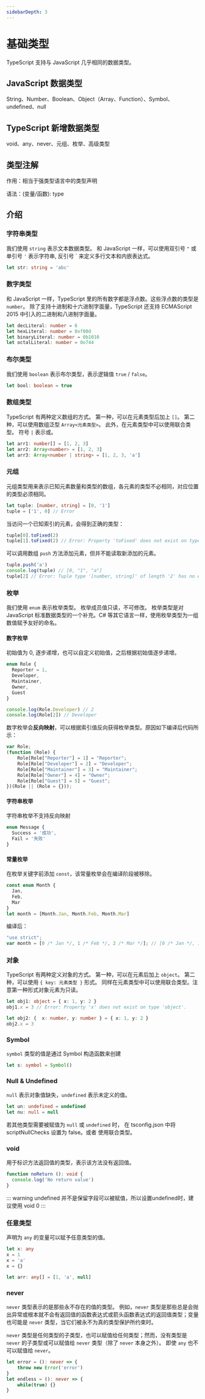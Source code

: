 ```yaml
---
sidebarDepth: 3
---
```


# 基础类型

TypeScript 支持与 JavaScript 几乎相同的数据类型。

## JavaScript 数据类型

String、Number、Boolean、Object（Array、Function）、Symbol、undefined、null

## TypeScript 新增数据类型

void、any、never、元组、枚举、高级类型

## 类型注解

作用：相当于强类型语言中的类型声明

语法：(变量/函数): type

## 介绍

### 字符串类型

我们使用 `string` 表示文本数据类型。 和 JavaScript 一样，可以使用双引号 `"` 或单引号 `'` 表示字符串, 反引号 ` 来定义多行文本和内嵌表达式。

```ts
let str: string = 'abc'
```

### 数字类型

和 JavaScript 一样，TypeScript 里的所有数字都是浮点数。这些浮点数的类型是 `number`。 除了支持十进制和十六进制字面量，TypeScript 还支持 ECMAScript 2015 中引入的二进制和八进制字面量。

```ts
let decLiteral: number = 6
let hexLiteral: number = 0xf00d
let binaryLiteral: number = 0b1010
let octalLiteral: number = 0o744
```

### 布尔类型

我们使用 `boolean` 表示布尔类型，表示逻辑值 `true` / `false`。

```ts
let bool: boolean = true
```

### 数组类型

TypeScript 有两种定义数组的方式。 第一种，可以在元素类型后加上 `[]`。 第二种，可以使用数组泛型 `Array<元素类型>`。
此外，在元素类型中可以使用联合类型。 符号 `|` 表示或。

```ts
let arr1: number[] = [1, 2, 3]
let arr2: Array<number> = [1, 2, 3]
let arr3: Array<number | string> = [1, 2, 3, 'a']
```

### 元组

元组类型用来表示已知元素数量和类型的数组，各元素的类型不必相同，对应位置的类型必须相同。

```ts
let tuple: [number, string] = [0, '1']
tuple = ['1', 0] // Error
```

当访问一个已知索引的元素，会得到正确的类型：

```ts
tuple[0].toFixed(2)
tuple[1].toFixed(2) // Error: Property 'toFixed' does not exist on type 'string'.
```

可以调用数组 `push` 方法添加元素，但并不能读取新添加的元素。

```ts
tuple.push('a')
console.log(tuple) // [0, "1", "a"]
tuple[2] // Error: Tuple type '[number, string]' of length '2' has no element at index '2'.
```

### 枚举

我们使用 `enum` 表示枚举类型。 枚举成员值只读，不可修改。 枚举类型是对 JavaScript 标准数据类型的一个补充。C# 等其它语言一样，使用枚举类型为一组数值赋予友好的命名。

#### 数字枚举

初始值为 0, 逐步递增，也可以自定义初始值，之后根据初始值逐步递增。

```ts
enum Role {
  Reporter = 1,
  Developer,
  Maintainer,
  Owner,
  Guest
}

console.log(Role.Developer) // 2
console.log(Role[2]) // Developer
```

数字枚举会**反向映射**，可以根据索引值反向获得枚举类型。原因如下编译后代码所示：

```js
var Role;
(function (Role) {
    Role[Role["Reporter"] = 1] = "Reporter";
    Role[Role["Developer"] = 2] = "Developer";
    Role[Role["Maintainer"] = 3] = "Maintainer";
    Role[Role["Owner"] = 4] = "Owner";
    Role[Role["Guest"] = 5] = "Guest";
})(Role || (Role = {}));
```

#### 字符串枚举

字符串枚举不支持反向映射

```ts
enum Message {
  Success = '成功',
  Fail = '失败'
}
```

#### 常量枚举

在枚举关键字前添加 `const`，该常量枚举会在编译阶段被移除。

```ts
const enum Month {
  Jan,
  Feb,
  Mar
}
let month = [Month.Jan, Month.Feb, Month.Mar]
```

编译后：

```js
"use strict";
var month = [0 /* Jan */, 1 /* Feb */, 2 /* Mar */]; // [0 /* Jan */, 1 /* Feb */, 2 /* Mar */]
```

### 对象

TypeScript 有两种定义对象的方式。 第一种，可以在元素后加上 `object`。 第二种，可以使用 `{ key: 元素类型 }` 形式。
同样在元素类型中可以使用联合类型。注意第一种形式对象元素为只读。

```ts
let obj1: object = { x: 1, y: 2 }
obj1.x = 3 // Error: Property 'x' does not exist on type 'object'.

let obj2: {  x: number, y: number } = { x: 1, y: 2 }
obj2.x = 3
```

### Symbol

`symbol` 类型的值是通过 Symbol 构造函数来创建

```ts
let s: symbol = Symbol()
```

### Null & Undefined

`null` 表示对象值缺失，`undefined` 表示未定义的值。

```ts
let un: undefined = undefined
let nu: null = null
```

若其他类型需要被赋值为 `null` 或 `undefined` 时， 在 tsconfig.json 中将 scriptNullChecks 设置为 false。或者 使用联合类型。

### void

用于标识方法返回值的类型，表示该方法没有返回值。

```ts
function noReturn (): void {
  console.log('No return value')
}
```

::: warning
undefined 并不是保留字段可以被赋值，所以设置undefined时，建议使用 void 0
:::

### 任意类型

声明为 `any` 的变量可以赋予任意类型的值。

```ts
let x: any
x = 1
x = 'a'
x = {}

let arr: any[] = [1, 'a', null]
```

### never

`never` 类型表示的是那些永不存在的值的类型。 例如，`never` 类型是那些总是会抛出异常或根本就不会有返回值的函数表达式或箭头函数表达式的返回值类型；变量也可能是 `never` 类型，当它们被永不为真的类型保护所约束时。

`never` 类型是任何类型的子类型，也可以赋值给任何类型；然而，没有类型是 `never` 的子类型或可以赋值给 `never` 类型（除了 `never` 本身之外）。 即使 `any` 也不可以赋值给 `never`。

```ts
let error = (): never => {
    throw new Error('error')
}
let endless = (): never => {
    while(true) {}
}
```